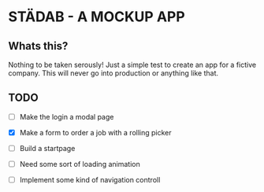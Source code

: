 # STÄDAB - A MOCKUP APP 


## Whats this?
Nothing to be taken serously! Just a simple test to create an app for a fictive company. This will never go into production or anything like that.



## TODO 

- [ ] Make the login a modal page
- [x] Make a form to order a job with a rolling picker 
- [ ] Build a startpage 
- [ ] Need some sort of loading animation
- [ ] Implement some kind of navigation controll

